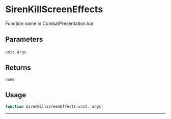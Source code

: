 # SirenKillScreenEffects
Function name in CombatPresentation.lua
## Parameters
`unit`, `args`
## Returns
`none`
## Usage
```lua
function SirenKillScreenEffects(unit, args)
```
---
